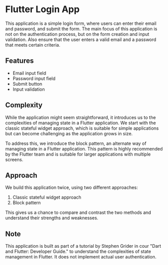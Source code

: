# Flutter Login App

This application is a simple login form, where users can enter their email and password, and submit the form. The main focus of this application is not on the authentication process, but on the form creation and input validation. Also ensure that the user enters a valid email and a password that meets certain criteria.

## Features

- Email input field
- Password input field
- Submit button
- Input validation

## Complexity

While the application might seem straightforward, it introduces us to the complexities of managing state in a Flutter application. We start with the classic stateful widget approach, which is suitable for simple applications but can become challenging as the application grows in size.

To address this, we introduce the block pattern, an alternate way of managing state in a Flutter application. This pattern is highly recommended by the Flutter team and is suitable for larger applications with multiple screens.

## Approach

We build this application twice, using two different approaches:

1. Classic stateful widget approach
2. Block pattern

This gives us a chance to compare and contrast the two methods and understand their strengths and weaknesses.

## Note

This application is built as part of a tutorial by Stephen Grider in cour "Dart and Flutter: Developer Guide." to understand the complexities of state management in Flutter. It does not implement actual user authentication.
